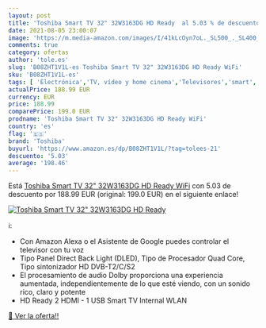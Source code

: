 ```yaml
---
layout: post
title: 'Toshiba Smart TV 32" 32W3163DG HD Ready  al 5.03 % de descuento'
date: 2021-08-05 23:00:07
image: 'https://m.media-amazon.com/images/I/41kLcOyn7oL._SL500_._SL400_.jpg'
comments: true
category: ofertas
author: 'tole.es'
slug: 'B08ZHT1V1L-es Toshiba Smart TV 32" 32W3163DG HD Ready WiFi'
sku: 'B08ZHT1V1L-es'
tags: [ 'Electrónica','TV, vídeo y home cinema','Televisores','smart','toshiba','tv', ]
actualPrice: 188.99 EUR
currency: EUR
price: 188.99
comparePrice: 199.0 EUR
prodname: 'Toshiba Smart TV 32" 32W3163DG HD Ready WiFi'
country: 'es'
flag: '🇪🇸'
brand: 'Toshiba'
buyurl: 'https://www.amazon.es/dp/B08ZHT1V1L/?tag=tolees-21'
descuento: '5.03'
average: '198.46'
---
```


Está [Toshiba Smart TV 32" 32W3163DG HD Ready WiFi](https://www.amazon.es/dp/B08ZHT1V1L/?tag=tolees-21) con 5.03 de descuento por 188.99 EUR (original: 199.0 EUR) en el siguiente enlace!

[![Toshiba Smart TV 32" 32W3163DG HD Ready ](https://m.media-amazon.com/images/I/41kLcOyn7oL._SL500_._SL400_.jpg)](https://www.amazon.es/dp/B08ZHT1V1L/?tag=tolees-21)

ℹ️:

- Con Amazon Alexa o el Asistente de Google puedes controlar el televisor con tu voz
- Tipo Panel Direct Back Light (DLED), Tipo de Procesador Quad Core, Tipo sintonizador HD DVB-T2/C/S2
- El procesamiento de audio Dolby proporciona una experiencia aumentada, independientemente de lo que esté viendo, con un sonido rico, claro y potente
- HD Ready 2 HDMI - 1 USB Smart TV Internal WLAN

[🛒 Ver la oferta!!](https://www.amazon.es/dp/B08ZHT1V1L/?tag=tolees-21)
